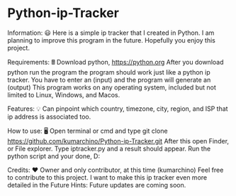 # Python-ip-Tracker

Information: 😃 Here is a simple ip tracker that I created in Python. I am planning to improve this program in the future. Hopefully you enjoy this project.

Requirements: 🖩 Download python, https://python.org After you download python run the program the program should work just like a python ip tracker. You have to enter an (input) and the program will generate an (output) This program works on any operating system, included but not limited to Linux, Windows, and Macos.

Features: 💡
Can pinpoint which country, timezone, city, region, and ISP that ip address is associated too.

How to use: 🖥️ Open terminal or cmd and type git clone https://github.com/kumarchino/Python-ip-Tracker.git After this open Finder, or File explorer. Type iptracker.py and a result should appear. Run the python script and your done, D:

Credits: ❤️ Owner and only contributor, at this time (kumarchino) Feel free to contribute to this project. I want to make this ip tracker even more detailed in the Future Hints: Future updates are coming soon.
